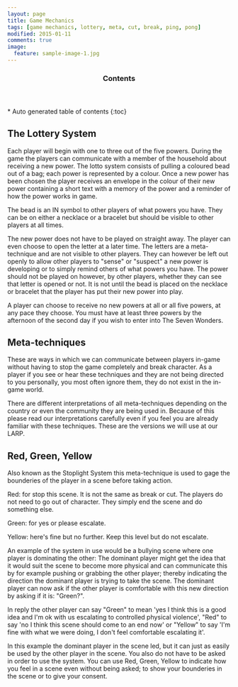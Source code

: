 ```yaml
---
layout: page
title: Game Mechanics
tags: [game mechanics, lottery, meta, cut, break, ping, pong]
modified: 2015-01-11
comments: true
image:
  feature: sample-image-1.jpg
---
```


<section id="table-of-contents" class="toc">
  <header>
    <h3>Contents</h3>
  </header>
<div id="drawer" markdown="1">
*  Auto generated table of contents
{:toc}
</div>
</section><!-- /#table-of-contents -->

## The Lottery System

Each player will begin with one to three out of the five powers. During the game the players can communicate with a member of the household about receiving a new power. The lotto system consists of pulling a coloured bead out of a bag; each power is represented by a colour. Once a new power has been chosen the player receives an envelope in the colour of their new power containing a short text with a memory of the power and a reminder of how the power works in game. 

The bead is an IN symbol to other players of what powers you have. They can be on either a necklace or a bracelet but should be visible to other players at all times.

The new power does not have to be played on straight away. The player can even choose to open the letter at a later time. The letters are a meta-technique and are not visible to other players. They can however be left out openly to allow other players to "sense" or "suspect" a new power is developing or to simply remind others of what powers you have. The power should not be played on however, by other players, whether they can see that letter is opened or not. It is not until the bead is placed on the necklace or bracelet that the player has put their new power into play.

A player can choose to receive no new powers at all or all five powers, at any pace they choose. You must have at least three powers by the afternoon of the second day if you wish to enter into The Seven Wonders.

## Meta-techniques

These are ways in which we can communicate between players in-game without having to stop the game completely and break character. As a player if you see or hear these techniques and they are not being directed to you personally, you most often ignore them, they do not exist in the in-game world.

There are different interpretations of all meta-techniques depending on the country or even the community they are being used in. Because of this please read our interpretations carefully even if you feel you are already familiar with these techniques. These are the versions we will use at our LARP.

## Red, Green, Yellow

Also known as the Stoplight System this meta-technique is used to gage the bounderies of the player in a scene before taking action. 

Red: for stop this scene. It is not the same as break or cut. The players do not need to go out of character. They simply end the scene and do something else.

Green: for yes or please escalate. 

Yellow: here's fine but no further. Keep this level but do not escalate.

An example of the system in use would be a bullying scene where one player is dominating the other: 
The dominant player might get the idea that it would suit the scene to become more physical and can communicate this by for example pushing or grabbing the other player; thereby indicating the direction the dominant player is trying to take the scene. The dominant player can now ask if the other player is comfortable with this new direction by asking if it is: "Green?". 

In reply the other player can say "Green" to mean 'yes I think this is a good idea and I'm ok with us escalating to controlled physical violence', "Red" to say 'no I think this scene should come to an end now' or "Yellow" to say 'I'm fine with what we were doing, I don't feel comfortable escalating it'.

In this example the dominant player in the scene led, but it can just as easily be used by the other player in the scene. You also do not have to be asked in order to use the system. You can use Red, Green, Yellow to indicate how you feel in a scene even without being asked; to show your bounderies in the scene or to give your consent.
